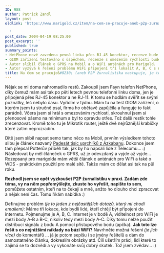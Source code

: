 ```yaml
---
ID: 988
author: Patrick Zandl
layout: post
oldlink: 'https://www.marigold.cz/item/na-cem-se-pracuje-aneb-p2p-zurnalistika-nastupuje-je-to-na-vas

  '
post_date: 2004-04-19 08:25:00
post_excerpt: ''
published: true
summary_points:
- NetPhone nově zavedena pevná linka přes RJ-45 konektor, recenze bude v týdnu.
- GIOM zařízení testováno s úspěchem, recenze s omezením rychlosti bude brzy.
- Autor slíbil článek o GPRS na Mobil a o WiFi anténách pro Marigold.
- Autor vyzývá k řešení problému WiFi připojení tří lokalit A, B, C s nízkými náklady.
title: Na čem se pracuje&#8230; (aneb P2P žurnalistika nastupuje, je to na vás)
---
```


<p>
Nějak se mi doma nahromadilo restů. Zakoupil jsem Fayn telefon NetPhone, díky čemuž mám asi tak po pěti letech pevnou telefonní linku doma, jen je připojená přes RJ-45 konektor a ne RJ-11. K tomu se hodlám svěřit se svými poznatky, leč nebylo času. Vyřídím v týdnu. Mám tu na test GIOM zařízení, o kterém jsem tu stručně psal, firma ho obětavě zapůjčila a funguje to fakt parádně. Včera jsem si hrál s omezováním rychlosti, skrouhnul jsem si přenosové pásmo na minimum a byl to opravdu otřes. Tož další restík tohle zrecenzovat. Kromě toho tu je Mikrotik router, ještě dvě nejrůznější krabičky které zatím neprozradím. </p>

<p>
Ditě jsem slíbil napsat semo tamo něco na Mobil, prvním výsledkem tohoto slibu je článek nazvaný <A href="http://mobil.idnes.cz/diskuse/okenko/azkaban040419.html" target=_blank>Padesát tisíc uprchlíků z Azkabanu</A>. Dokonce jsem tam přepsal Potterův přiběh tak, jak by ho napsali lidé z Telecomu... :) Následovat by měl článeček o GPRS, už je odevzdaný a vyjde až vyjde... Rozepsaný pro marigolda mám větší článek o anténách pro WiFi a také o WDS - praktickém použití pro malé sítě. Takže mám co dělat asi tak na půl roku. </p>

<p>
<STRONG>Rozhodl jsem se opět vyzkoušet P2P žurnalistiku v praxi. Zadám zde téma, vy na něm popřemýšlejte, zkuste ho vyřešit, napište to sem,</STRONG> pomůžete ostatním, kteří na to čekají a mně, anžto ho dlouho chci zpracovat a nějak není čas. Tomu říkám nabídka :)</p>

<p>
Definujme problém <EM>(je to jeden z nejčastějších dotazů, který mi chodí emailem): </EM>Máme tři lokace, kde bydlí lidé, kteří chtějí být připojeni do internetu. Pojmenujme je A, B, C. Internet je v bodě A, viditelnost pro WiFi je mezi body A-B a B-C, nikoliv tedy mezi body A-C. Díky tomu nelze použít distribuci signálu z bodu A pomocí přístupového bodu (apčka). <STRONG>Jak toto lze řešit s co nejnižšími náklady na bázi WiFi?</STRONG>&#160;Navrhněte možná řešení <EM>(je jich více)</EM> do komentářů ... já je potom sepíšu i se jmény řešitelů a dám do samostatného článku, dokreslím obrázky atd. Čili ušetřím práci, lidi které to zajímá se to dozvědí a vy vykonáte svůj dobrý skutek. Tož jsem zvědav... :)</p>